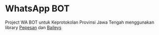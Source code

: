 # WhatsApp BOT

Project WA BOT untuk Keprotokolan Provinsi Jawa Tengah menggunakan library [Pepesan](https://github.com/mqad21/pepesan) dan [Baileys](https://github.com/WhiskeySockets/Baileys)
